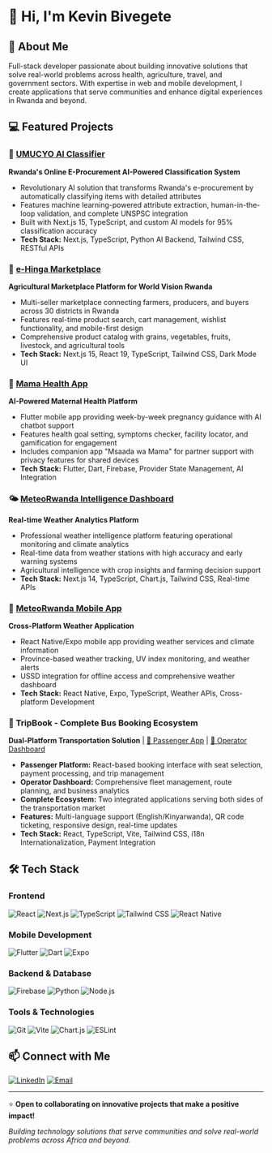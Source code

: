 # 👋 Hi, I'm Kevin Bivegete

## 🚀 About Me

Full-stack developer passionate about building innovative solutions that solve real-world problems across health, agriculture, travel, and government sectors. With expertise in web and mobile development, I create applications that serve communities and enhance digital experiences in Rwanda and beyond.

## 💻 Featured Projects

### 🌟 [UMUCYO AI Classifier](https://github.com/kevinbivegete/umucyo-ai-classifier)

**Rwanda's Online E-Procurement AI-Powered Classification System**

- Revolutionary AI solution that transforms Rwanda's e-procurement by automatically classifying items with detailed attributes
- Features machine learning-powered attribute extraction, human-in-the-loop validation, and complete UNSPSC integration
- Built with Next.js 15, TypeScript, and custom AI models for 95% classification accuracy
- **Tech Stack:** Next.js, TypeScript, Python AI Backend, Tailwind CSS, RESTful APIs

### 🌾 [e-Hinga Marketplace](https://github.com/kevinbivegete/ehinga-marketplace)

**Agricultural Marketplace Platform for World Vision Rwanda**

- Multi-seller marketplace connecting farmers, producers, and buyers across 30 districts in Rwanda
- Features real-time product search, cart management, wishlist functionality, and mobile-first design
- Comprehensive product catalog with grains, vegetables, fruits, livestock, and agricultural tools
- **Tech Stack:** Next.js 15, React 19, TypeScript, Tailwind CSS, Dark Mode UI

### 🏥 [Mama Health App](https://github.com/PersuasiveTechLab/mama)

**AI-Powered Maternal Health Platform**

- Flutter mobile app providing week-by-week pregnancy guidance with AI chatbot support
- Features health goal setting, symptoms checker, facility locator, and gamification for engagement
- Includes companion app "Msaada wa Mama" for partner support with privacy features for shared devices
- **Tech Stack:** Flutter, Dart, Firebase, Provider State Management, AI Integration

### 🌤️ [MeteoRwanda Intelligence Dashboard](https://github.com/kevinbivegete/meteorwanda-dashboard)

**Real-time Weather Analytics Platform**

- Professional weather intelligence platform featuring operational monitoring and climate analytics
- Real-time data from weather stations with high accuracy and early warning systems
- Agricultural intelligence with crop insights and farming decision support
- **Tech Stack:** Next.js 14, TypeScript, Chart.js, Tailwind CSS, Real-time APIs

### 📱 [MeteoRwanda Mobile App](https://github.com/kevinbivegete/meteorwanda-mobile-app)

**Cross-Platform Weather Application**

- React Native/Expo mobile app providing weather services and climate information
- Province-based weather tracking, UV index monitoring, and weather alerts
- USSD integration for offline access and comprehensive weather dashboard
- **Tech Stack:** React Native, Expo, TypeScript, Weather APIs, Cross-platform Development

### 🚌 TripBook - Complete Bus Booking Ecosystem

**Dual-Platform Transportation Solution** | [🎫 Passenger App](https://github.com/kevinbivegete/trip-book) | [🚌 Operator Dashboard](https://github.com/kevinbivegete/trip-book-operator)

- **Passenger Platform:** React-based booking interface with seat selection, payment processing, and trip management
- **Operator Dashboard:** Comprehensive fleet management, route planning, and business analytics
- **Complete Ecosystem:** Two integrated applications serving both sides of the transportation market
- **Features:** Multi-language support (English/Kinyarwanda), QR code ticketing, responsive design, real-time updates
- **Tech Stack:** React, TypeScript, Vite, Tailwind CSS, i18n Internationalization, Payment Integration

## 🛠️ Tech Stack

### Frontend

![React](https://img.shields.io/badge/-React-61DAFB?style=flat-square&logo=react&logoColor=black)
![Next.js](https://img.shields.io/badge/-Next.js-000000?style=flat-square&logo=next.js&logoColor=white)
![TypeScript](https://img.shields.io/badge/-TypeScript-3178C6?style=flat-square&logo=typescript&logoColor=white)
![Tailwind CSS](https://img.shields.io/badge/-Tailwind%20CSS-38B2AC?style=flat-square&logo=tailwind-css&logoColor=white)
![React Native](https://img.shields.io/badge/-React%20Native-61DAFB?style=flat-square&logo=react&logoColor=black)

### Mobile Development

![Flutter](https://img.shields.io/badge/-Flutter-02569B?style=flat-square&logo=flutter&logoColor=white)
![Dart](https://img.shields.io/badge/-Dart-0175C2?style=flat-square&logo=dart&logoColor=white)
![Expo](https://img.shields.io/badge/-Expo-000020?style=flat-square&logo=expo&logoColor=white)

### Backend & Database

![Firebase](https://img.shields.io/badge/-Firebase-FFCA28?style=flat-square&logo=firebase&logoColor=black)
![Python](https://img.shields.io/badge/-Python-3776AB?style=flat-square&logo=python&logoColor=white)
![Node.js](https://img.shields.io/badge/-Node.js-339933?style=flat-square&logo=node.js&logoColor=white)

### Tools & Technologies

![Git](https://img.shields.io/badge/-Git-F05032?style=flat-square&logo=git&logoColor=white)
![Vite](https://img.shields.io/badge/-Vite-646CFF?style=flat-square&logo=vite&logoColor=white)
![Chart.js](https://img.shields.io/badge/-Chart.js-FF6384?style=flat-square&logo=chart.js&logoColor=white)
![ESLint](https://img.shields.io/badge/-ESLint-4B32C3?style=flat-square&logo=eslint&logoColor=white)

## 📫 Connect with Me

[![LinkedIn](https://img.shields.io/badge/-LinkedIn-0077B5?style=flat-square&logo=linkedin&logoColor=white)](https://www.linkedin.com/in/kevin-rodrigue-shema-bivegete-37b167205/)
[![Email](https://img.shields.io/badge/-Email-EA4335?style=flat-square&logo=gmail&logoColor=white)](mailto:kevinbivegete@gmail.com)

---

⭐️ **Open to collaborating on innovative projects that make a positive impact!**

_Building technology solutions that serve communities and solve real-world problems across Africa and beyond._
